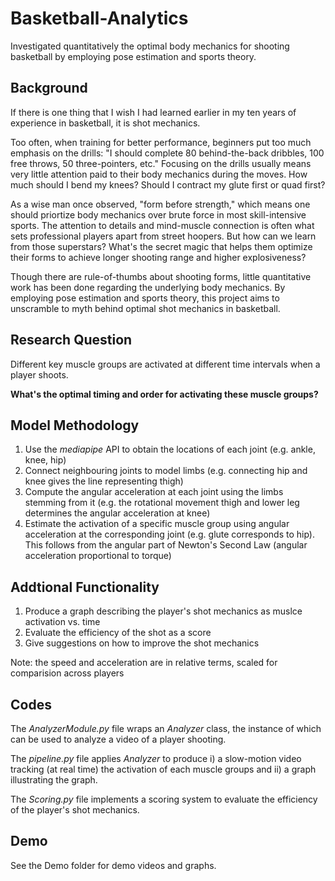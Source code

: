 # Basketball-Analytics
Investigated quantitatively the optimal body mechanics for shooting basketball by employing pose estimation and sports theory.



## Background 

If there is one thing that I wish I had learned earlier in my ten years of experience in basketball, it is shot mechanics. 



Too often, when training for better performance, beginners put too much emphasis on the drills: "I should complete 80 behind-the-back dribbles, 100 free throws, 50 three-pointers, etc." Focusing on the drills usually means very little attention paid to their body mechanics during the moves. How much should I bend my knees? Should I contract my glute first or quad first? 



As a wise man once observed, "form before strength," which means one should priortize body mechanics over brute force in most skill-intensive sports.  The attention to details and mind-muscle connection is often what sets professional players apart from street hoopers. But how can we learn from those superstars? What's the secret magic that helps them optimize their forms to achieve longer shooting range and higher explosiveness?



Though there are rule-of-thumbs about shooting forms, little quantitative work has been done regarding the underlying body mechanics. By employing pose estimation and sports theory, this project aims to unscramble to myth behind optimal shot mechanics in basketball. 



## Research Question

Different key muscle groups are activated at different time intervals when a player shoots. 

**What's the optimal timing and order for activating these muscle groups?** 



## Model Methodology

1. Use the *mediapipe* API to obtain the locations of each joint (e.g. ankle, knee, hip)
2. Connect neighbouring joints to model limbs (e.g. connecting hip and knee gives the line representing thigh)
3. Compute the angular acceleration at each joint using the limbs stemming from it (e.g. the rotational movement thigh and lower leg determines the angular acceleration at knee)
4. Estimate the activation of a specific muscle group using angular acceleration at the corresponding joint (e.g. glute corresponds to hip). This follows from the angular part of Newton's Second Law (angular acceleration proportional to torque)

## Addtional Functionality

1. Produce a graph describing the player's shot mechanics as muslce activation vs. time
2. Evaluate the efficiency of the shot as a score 
3. Give suggestions on how to improve the shot mechanics

Note: the speed and acceleration are in relative terms, scaled for comparision across players



## Codes

The *AnalyzerModule.py* file wraps an *Analyzer* class, the instance of which can be used to analyze a video of a player shooting. 

The *pipeline.py* file applies *Analyzer* to produce i) a slow-motion video tracking (at real time) the activation of each muscle groups and ii) a graph illustrating the graph. 

The *Scoring.py* file implements a scoring system to evaluate the efficiency of the player's shot mechanics.



## Demo

See the Demo folder for demo videos and graphs.

